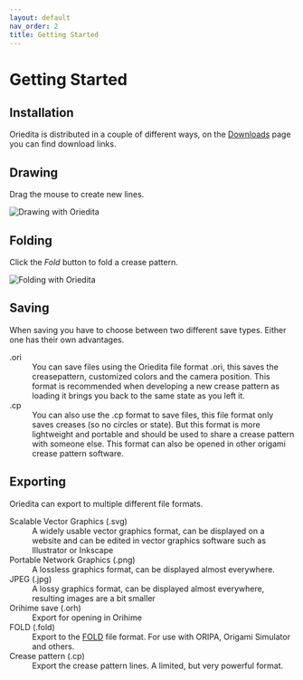 ```yaml
---
layout: default
nav_order: 2
title: Getting Started
---
```


# Getting Started

## Installation

Oriedita is distributed in a couple of different ways, on the [Downloads](./downloads.md) page you can find download links.

## Drawing

Drag the mouse to create new lines.

![Drawing with Oriedita](https://i.imgur.com/rsUnSY5.gif)

## Folding

Click the *Fold* button to fold a crease pattern.

![Folding with Oriedita](https://i.imgur.com/3SkRybz.gif)

## Saving

When saving you have to choose between two different save types. Either one has their own advantages.

<dl>
<dt>.ori</dt>
<dd>You can save files using the Oriedita file format .ori, this saves the creasepattern, customized colors and the camera position. This format is recommended when developing a new crease pattern as loading it brings you back to the same state as you left it.</dd>
<dt>.cp</dt>
<dd>You can also use the .cp format to save files, this file format only saves creases (so no circles or state). But this format is more lightweight and portable and should be used to share a crease pattern with someone else. This format can also be opened in other origami crease pattern software.</dd>
</dl>

## Exporting

Oriedita can export to multiple different file formats.

<dl>
<dt>Scalable Vector Graphics (.svg)</dt>
<dd>A widely usable vector graphics format, can be displayed on a website and can be edited in vector graphics software such as Illustrator or Inkscape</dd>
<dt>Portable Network Graphics (.png)</dt>
<dd>A lossless graphics format, can be displayed almost everywhere.</dd>
<dt>JPEG (.jpg)</dt>
<dd>A lossy graphics format, can be displayed almost everywhere, resulting images are a bit smaller</dd>
<dt>Orihime save (.orh)</dt>
<dd>Export for opening in Orihime</dd>
<dt>FOLD (.fold)</dt>
<dd>Export to the <a href="https://github.com/edemaine/fold">FOLD</a> file format. For use with ORIPA, Origami Simulator and others.</dd>
<dt>Crease pattern (.cp)</dt>
<dd>Export the crease pattern lines. A limited, but very powerful format.</dd>
</dl>
